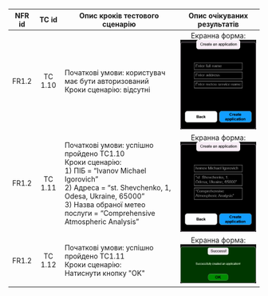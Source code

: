 | NFR id |  TC id  | Опис кроків тестового сценарію                                                                                                                                                                                                         |                    Опис очікуваних результатів                    |
|:------:|:-------:|----------------------------------------------------------------------------------------------------------------------------------------------------------------------------------------------------------------------------------------|:-----------------------------------------------------------------:|
|  FR1.2 | TC 1.10 | Початкові умови: користувач має бути авторизований<br> Кроки сценарію: відсутні                                                                                                                                                        | Екранна форма:<br>![4.1](/2-SoftwareDesign/2.8-TestCases/4.1.jpg) |
|  FR1.2 | TC 1.11 | Початкові умови: успішно пройдено TC1.10<br> Кроки сценарію:<br>1) ПІБ = “Ivanov Michael Igorovich”<br>2) Адреса = “st. Shevchenko, 1, Odesa, Ukraine, 65000”<br>3) Назва обраної метео послуги = “Comprehensive Atmospheric Analysis” | Екранна форма:<br>![4.2](/2-SoftwareDesign/2.8-TestCases/4.2.jpg) |
|  FR1.2 | TC 1.12 | Початкові умови: успішно пройдено TC1.11<br> Кроки сценарію:<br>Натиснути кнопку "OK"                                                                                                                                                  | Екранна форма:<br>![4.3](/2-SoftwareDesign/2.8-TestCases/4.3.jpg) |